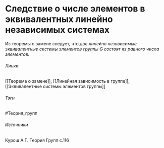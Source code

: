 # Следствие о числе элементов в эквивалентных линейно независимых системах
Из теоремы о замене следует, что *две линейно независимые эквивалентные системы элементов группы $G$ состоят из равного числа элементов.*

###### Линки
 [[Теорема о замене]], [[Линейная зависимость в группе]], [[Эквивалентные системы элементов группы]]
###### Тэги
 #Теория_групп 
###### Источники
 Курош А.Г. Теория Групп с.116
